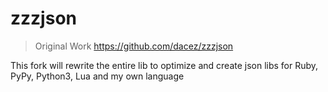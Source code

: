 # zzzjson
> Original Work https://github.com/dacez/zzzjson


This fork will rewrite the entire lib to optimize and create json libs for Ruby, PyPy, Python3, Lua and my own language